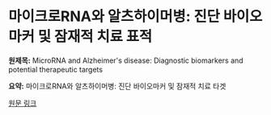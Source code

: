 # 마이크로RNA와 알츠하이머병: 진단 바이오마커 및 잠재적 치료 표적

**원제목:** MicroRNA and Alzheimer's disease: Diagnostic biomarkers and potential therapeutic targets

**요약:** 마이크로RNA와 알츠하이머병: 진단 바이오마커 및 잠재적 치료 타겟

[원문 링크](https://scholar.google.com/scholar_url?url=https://journals.lww.com/nrronline/_layouts/15/oaks.journals/downloadpdf.aspx%3Fan%3D01300535-990000000-00897&hl=ko&sa=X&d=2352835748204858471&ei=Dc1xaJ7gNYOuieoPy5rs-A8&scisig=AAZF9b9JxPw61RBdRlUvDP9l1R4-&oi=scholaralrt&hist=BNQUaiIAAAAJ:16444889702863668414:AAZF9b-BSRuuk59VfwbFCe84iYI_&html=&pos=4&folt=kw-top)
